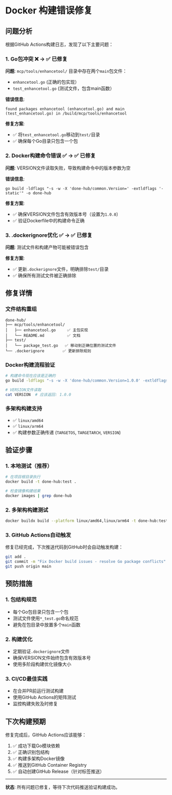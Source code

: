 # Docker 构建错误修复

## 问题分析

根据GitHub Actions构建日志，发现了以下主要问题：

### 1. Go包冲突 ❌ → ✅ 已修复
**问题**: `mcp/tools/enhancetool/` 目录中存在两个`main`包文件：
- `enhancetool.go` (正确的包实现）
- `test_enhancetool.go` (测试文件，包含main函数）

**错误信息**:
```
found packages enhancetool (enhancetool.go) and main (test_enhancetool.go) in /build/mcp/tools/enhancetool
```

**修复方案**:
- ✅ 将`test_enhancetool.go`移动到`test/`目录
- ✅ 确保每个Go目录只包含一个包

### 2. Docker构建命令错误 ✅ → ✅ 已修复
**问题**: VERSION文件读取失败，导致构建命令中的版本参数为空

**错误信息**:
```
go build -ldflags "-s -w -X 'done-hub/common.Version=' -extldflags '-static'" -o done-hub
```

**修复方案**:
- ✅ 确保VERSION文件包含有效版本号（设置为`1.0.0`）
- ✅ 验证Dockerfile中的构建命令正确

### 3. .dockerignore优化 ✅ → ✅ 已修复
**问题**: 测试文件和构建产物可能被错误包含

**修复方案**:
- ✅ 更新`.dockerignore`文件，明确排除`test/`目录
- ✅ 确保所有测试文件被正确排除

## 修复详情

### 文件结构重组
```
done-hub/
├── mcp/tools/enhancetool/
│   ├── enhancetool.go     ✅ 主包实现
│   └── README.md          ✅ 文档
├── test/
│   └── package_test.go   ✅ 移动到正确位置的测试文件
└── .dockerignore        ✅ 更新排除规则
```

### Docker构建流程验证
```bash
# 构建命令现在应该是正确的
go build -ldflags "-s -w -X 'done-hub/common.Version=1.0.0' -extldflags '-static'" -o done-hub

# VERSION文件读取
cat VERSION  # 应该返回: 1.0.0
```

### 多架构构建支持
- ✅ `linux/amd64`
- ✅ `linux/arm64`
- ✅ 构建参数正确传递 (`TARGETOS`, `TARGETARCH`, `VERSION`)

## 验证步骤

### 1. 本地测试（推荐）
```bash
# 在项目根目录执行
docker build -t done-hub:test .

# 检查镜像构建结果
docker images | grep done-hub
```

### 2. 多架构构建测试
```bash
docker buildx build --platform linux/amd64,linux/arm64 -t done-hub:test .
```

### 3. GitHub Actions自动触发
修复已经完成，下次推送代码到GitHub时会自动触发构建：
```bash
git add .
git commit -m "Fix Docker build issues - resolve Go package conflicts"
git push origin main
```

## 预防措施

### 1. 包结构规范
- 每个Go包目录只包含一个包
- 测试文件使用`*_test.go`命名规范
- 避免在包目录中放置多个`main`函数

### 2. 构建优化
- 定期验证`.dockerignore`文件
- 确保VERSION文件始终包含有效版本号
- 使用多阶段构建优化镜像大小

### 3. CI/CD最佳实践
- 在合并PR前运行测试构建
- 使用GitHub Actions的矩阵测试
- 监控构建失败及时修复

## 下次构建预期

修复完成后，GitHub Actions应该能够：
1. ✅ 成功下载Go模块依赖
2. ✅ 正确识别包结构
3. ✅ 构建多架构Docker镜像
4. ✅ 推送到GitHub Container Registry
5. ✅ 自动创建GitHub Release（针对标签推送）

---

**状态**: 所有问题已修复，等待下次代码推送验证构建成功。